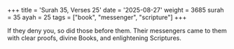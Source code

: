 +++
title = 'Surah 35, Verses 25'
date = '2025-08-27'
weight = 3685
surah = 35
ayah = 25
tags = ["book", "messenger", "scripture"]
+++

If they deny you, so did those before them. Their messengers came to them with clear proofs, divine Books, and enlightening Scriptures.